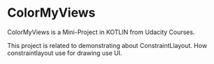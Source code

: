 # ColorMyViews
ColorMyViews is a Mini-Project in KOTLIN from Udacity Courses.


This project is related to demonstrating about ConstraintLlayout. How constraintlayout use for drawing use UI.

